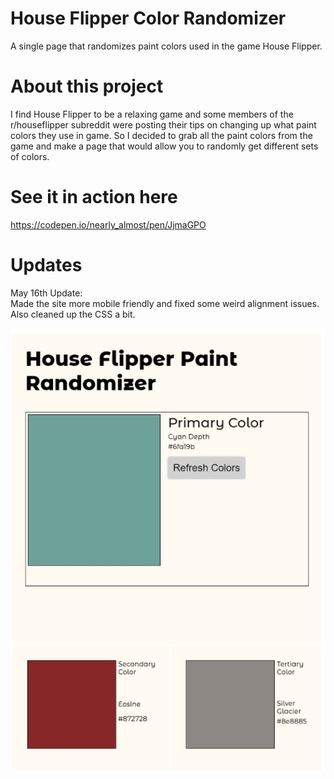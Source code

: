 # House Flipper Color Randomizer
A single page that randomizes paint colors used in the game House Flipper.

# About this project
I find House Flipper to be a relaxing game and some members of the r/houseflipper subreddit were posting their tips on changing up what paint colors they use in game. So I decided to grab all the paint colors from the game and make a page that would allow you to randomly get different sets of colors. 

# See it in action here
https://codepen.io/nearly_almost/pen/JjmaGPO

# Updates
May 16th Update:  
Made the site more mobile friendly and fixed some weird alignment issues. Also cleaned up the CSS a bit. 

![HF_Randomizer_Screenshot.png](https://github.com/raenpayne/hfcolor_randomizer/blob/main/HF%20Screenshot%20New.jpg)
